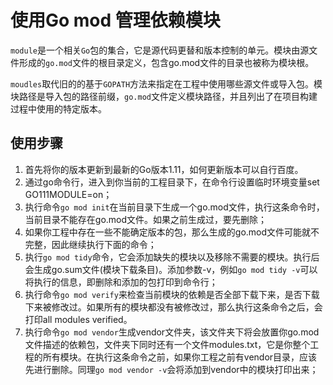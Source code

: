 # 使用Go mod 管理依赖模块

`module`是一个相关`Go`包的集合，它是源代码更替和版本控制的单元。模块由源文件形成的`go.mod`文件的根目录定义，包含go.mod文件的目录也被称为模块根。

`moudles`取代旧的的基于`GOPATH`方法来指定在工程中使用哪些源文件或导入包。模块路径是导入包的路径前缀，`go.mod`文件定义模块路径，并且列出了在项目构建过程中使用的特定版本。

## 使用步骤

1. 首先将你的版本更新到最新的Go版本1.11，如何更新版本可以自行百度。
2. 通过go命令行，进入到你当前的工程目录下，在命令行设置临时环境变量set GO111MODULE=on；
3. 执行命令`go mod init`在当前目录下生成一个go.mod文件，执行这条命令时，当前目录不能存在go.mod文件。如果之前生成过，要先删除；
4. 如果你工程中存在一些不能确定版本的包，那么生成的go.mod文件可能就不完整，因此继续执行下面的命令；
5. 执行`go mod tidy`命令，它会添加缺失的模块以及移除不需要的模块。执行后会生成go.sum文件(模块下载条目)。添加参数-v，例如`go mod tidy -v`可以将执行的信息，即删除和添加的包打印到命令行；
6. 执行命令`go mod verify`来检查当前模块的依赖是否全部下载下来，是否下载下来被修改过。如果所有的模块都没有被修改过，那么执行这条命令之后，会打印all modules verified。
7. 执行命令`go mod vendor`生成vendor文件夹，该文件夹下将会放置你go.mod文件描述的依赖包，文件夹下同时还有一个文件modules.txt，它是你整个工程的所有模块。在执行这条命令之前，如果你工程之前有vendor目录，应该先进行删除。同理`go mod vendor -v`会将添加到vendor中的模块打印出来；